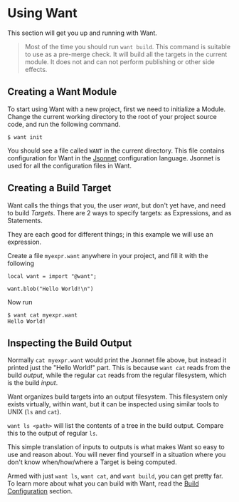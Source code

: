 # Using Want

This section will get you up and running with Want.

> Most of the time you should run `want build`.
This command is suitable to use as a pre-merge check.
It will build all the targets in the current module.
It does not and can not perform publishing or other side effects.

## Creating a Want Module
To start using Want with a new project, first we need to initialize a Module.
Change the current working directory to the root of your project source code, and run the following command.

```shell
$ want init
```

You should see a file called `WANT` in the current directory.
This file contains configuration for Want in the [Jsonnet](https://jsonnet.org/) configuration language.
Jsonnet is used for all the configuration files in Want.

## Creating a Build Target
Want calls the things that you, the user *want*, but don't yet have, and need to build *Targets*.  There are 2 ways to specify targets: as Expressions, and as Statements.

They are each good for different things; in this example we will use an expression.

Create a file `myexpr.want` anywhere in your project, and fill it with the following
```jsonnet
local want = import "@want";

want.blob("Hello World!\n")
```

Now run

```shell
$ want cat myexpr.want
Hello World!

```

## Inspecting the Build Output

Normally `cat myexpr.want` would print the Jsonnet file above, but instead it printed just the "Hello World!" part.  This is because `want cat` reads from the build *output*, while the regular `cat` reads from the regular filesystem, which is the build *input*.

Want organizes build targets into an output filesystem.
This filesystem only exists virtually, within want, but it can be inspected using similar tools to UNIX (`ls` and `cat`).

`want ls <path>` will list the contents of a tree in the build output.  Compare this to the output of regular `ls`.

This simple translation of inputs to outputs is what makes Want so easy to use and reason about.  You will never find yourself in a situation where you don't know when/how/where a Target is being computed.

Armed with just `want ls`, `want cat`, and `want build`, you can get pretty far.  To learn more about what you can build with Want, read the [Build Configuration](./30_Build_Configuration.md) section.
